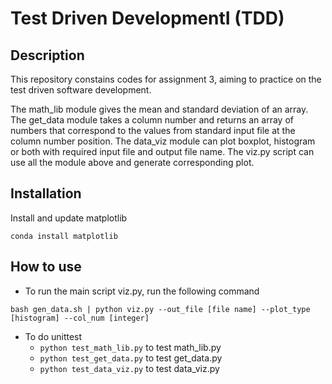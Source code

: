 # Test Driven DevelopmentI (TDD)

## Description
This repository constains codes for assignment 3, aiming to practice on the test driven software development.

The math_lib module gives the mean and standard deviation of an array. 
The get_data module takes a column number and returns an array of numbers that correspond to the values from standard input file at the column number position.
The data_viz module can plot boxplot, histogram or both with required input file and output file name.
The viz.py script can use all the module above and generate corresponding plot.

## Installation
Install and update matplotlib
```
conda install matplotlib
```

## How to use
- To run the main script viz.py, run the following command
```
bash gen_data.sh | python viz.py --out_file [file name] --plot_type [histogram] --col_num [integer]
```

- To do unittest
	- `python test_math_lib.py` to test math_lib.py
	- `python test_get_data.py` to test get_data.py
	- `python test_data_viz.py` to test data_viz.py




